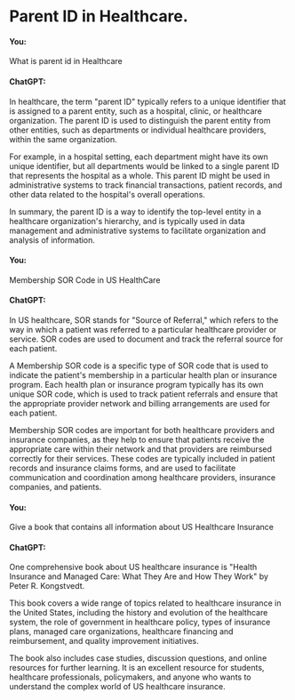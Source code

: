 # Parent ID in Healthcare.

#### You:
What is parent id in Healthcare

#### ChatGPT:
In healthcare, the term "parent ID" typically refers to a unique identifier that is assigned to a parent entity, such as a hospital, clinic, or healthcare organization. The parent ID is used to distinguish the parent entity from other entities, such as departments or individual healthcare providers, within the same organization.

For example, in a hospital setting, each department might have its own unique identifier, but all departments would be linked to a single parent ID that represents the hospital as a whole. This parent ID might be used in administrative systems to track financial transactions, patient records, and other data related to the hospital's overall operations.

In summary, the parent ID is a way to identify the top-level entity in a healthcare organization's hierarchy, and is typically used in data management and administrative systems to facilitate organization and analysis of information.


#### You:
Membership SOR Code in US HealthCare

#### ChatGPT:
In US healthcare, SOR stands for "Source of Referral," which refers to the way in which a patient was referred to a particular healthcare provider or service. SOR codes are used to document and track the referral source for each patient.

A Membership SOR code is a specific type of SOR code that is used to indicate the patient's membership in a particular health plan or insurance program. Each health plan or insurance program typically has its own unique SOR code, which is used to track patient referrals and ensure that the appropriate provider network and billing arrangements are used for each patient.

Membership SOR codes are important for both healthcare providers and insurance companies, as they help to ensure that patients receive the appropriate care within their network and that providers are reimbursed correctly for their services. These codes are typically included in patient records and insurance claims forms, and are used to facilitate communication and coordination among healthcare providers, insurance companies, and patients.


#### You:
Give  a book that contains all information about US Healthcare Insurance

#### ChatGPT:
One comprehensive book about US healthcare insurance is "Health Insurance and Managed Care: What They Are and How They Work" by Peter R. Kongstvedt.

This book covers a wide range of topics related to healthcare insurance in the United States, including the history and evolution of the healthcare system, the role of government in healthcare policy, types of insurance plans, managed care organizations, healthcare financing and reimbursement, and quality improvement initiatives.

The book also includes case studies, discussion questions, and online resources for further learning. It is an excellent resource for students, healthcare professionals, policymakers, and anyone who wants to understand the complex world of US healthcare insurance.
